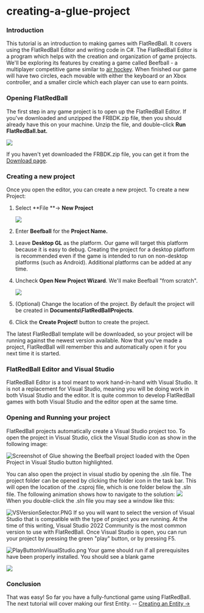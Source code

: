 # creating-a-glue-project

### Introduction

This tutorial is an introduction to making games with FlatRedBall. It covers using the FlatRedBall Editor and writing code in C#. The FlatRedBall Editor is a program which helps with the creation and organization of game projects. We'll be exploring its features by creating a game called Beefball - a multiplayer competitive game similar to [air hockey](https://en.wikipedia.org/wiki/Air\_hockey). When finished our game will have two circles, each movable with either the keyboard or an Xbox controller, and a smaller circle which each player can use to earn points.

### Opening FlatRedBall

The first step in any game project is to open up the FlatRedBall Editor. If you've downloaded and unzipped the FRBDK.zip file, then you should already have this on your machine. Unzip the file,  and double-click **Run FlatRedBall.bat.**

![](../../../media/2023-08-img\_64cbd09e989f7.png)

If you haven't yet downloaded the FRBDK.zip file, you can get it from the [Download page](../../../download.md).

### Creating a new project

Once you open the editor, you can create a new project. To create a new Project:

1.  Select \*\*File \*\*-> **New Project**

    ![](../../../media/2022-01-img\_61d256005734c.png)
2. Enter **Beefball** for the **Project Name.**
3. Leave **Desktop GL** as the platform. Our game will target this platform because it is easy to debug. Creating the project for a desktop platform is recommended even if the game is intended to run on non-desktop platforms (such as Android). Additional platforms can be added at any time.
4.  Uncheck **Open New Project Wizard**. We'll make Beefball "from scratch".

    ![](../../../media/2023-07-img\_64a8393f6368b.png)
5. (Optional) Change the location of the project. By default the project will be created in **Documents\FlatRedBallProjects**.
6. Click the **Create Project!** button to create the project.

The latest FlatRedBall template will be downloaded, so your project will be running against the newest version available. Now that you've made a project, FlatRedBall will remember this and automatically open it for you next time it is started.

### FlatRedBall Editor and Visual Studio

FlatRedBall Editor is a tool meant to work hand-in-hand with Visual Studio. It is not a replacement for Visual Studio, meaning you will be doing work in both Visual Studio and the editor. It is quite common to develop FlatRedBall games with both Visual Studio and the editor open at the same time.

### Opening and Running your project

FlatRedBall projects automatically create a Visual Studio project too. To open the project in Visual Studio, click the Visual Studio icon as show in the following image:

![Screenshot of Glue showing the Beefball project loaded with the Open Project in Visual Studio button highlighted.](../../../media/2016-01-2022-03-12-09\_15\_09-Beefball-Open-Project.png)

You can also open the project in visual studio by opening the .sln file. The project folder can be opened by clicking the folder icon in the task bar. This will open the location of the .csproj file, which is one folder below the .sln file. The following animation shows how to navigate to the solution: [![](../../../media/2016-01-03\_08-09-28.gif)](../../../media/2016-01-03\_08-09-28.gif) When you double-click the .sln file you may see a window like this:

![VSVersionSelector.PNG](../../../media/migrated\_media-VSVersionSelector.PNG) If so you will want to select the version of Visual Studio that is compatible with the type of project you are running. At the time of this writing, Visual Studio 2022 Community is the most common version to use with FlatRedBall. Once Visual Studio is open, you can run your project by pressing the green "play" button, or by pressing F5.

![PlayButtonInVisualStudio.png](../../../media/migrated\_media-PlayButtonInVisualStudio.png) Your game should run if all prerequisites have been properly installed. You should see a blank game

![](../../../media/2020-07-img\_5f07b32cc4a28.png)

### Conclusion

That was easy! So far you have a fully-functional game using FlatRedBall. The next tutorial will cover making our first Entity. -- [Creating an Entity ->](creating-an-entity.md)
